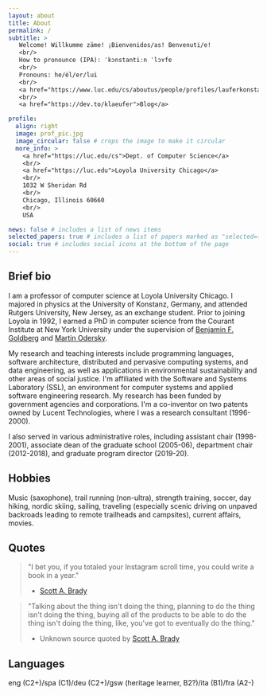 ```yaml
---
layout: about
title: About
permalink: /
subtitle: >
   Welcome! Willkumme zäme! ¡Bienvenidos/as! Benvenuti/e!
   <br/>
   How to pronounce (IPA): ˈkɔnstantiːn ˈlɔʏfɐ
   <br/>
   Pronouns: he/él/er/lui
   <br/>
   <a href="https://www.luc.edu/cs/aboutus/people/profiles/lauferkonstantin.shtml">Official homepage</a>
   <br/>
   <a href="https://dev.to/klaeufer">Blog</a>

profile:
  align: right
  image: prof_pic.jpg
  image_circular: false # crops the image to make it circular
  more_info: >
    <a href="https://luc.edu/cs">Dept. of Computer Science</a>
    <br/>
    <a href="https://luc.edu">Loyola University Chicago</a>
    <br/>
    1032 W Sheridan Rd
    <br/>
    Chicago, Illinois 60660
    <br/>
    USA

news: false # includes a list of news items
selected_papers: true # includes a list of papers marked as "selected={true}"
social: true # includes social icons at the bottom of the page
---
```



## Brief bio

I am a professor of computer science at Loyola University Chicago. I majored in physics at the University of Konstanz, Germany, and attended Rutgers University, New Jersey, as an exchange student. Prior to joining Loyola in 1992, I earned a PhD in computer science from the Courant Institute at New York University under the supervision of [Benjamin F. Goldberg](https://cs.nyu.edu/~goldberg) and [Martin Odersky](https://lampwww.epfl.ch/~odersky). 

My research and teaching interests include programming languages, software architecture, distributed and pervasive computing systems, and data engineering, as well as applications in environmental sustainability and other areas of social justice. I'm affiliated with the Software and Systems Laboratory (SSL), an environment for computer systems and applied software engineering research. My research has been funded by government agencies and corporations. I'm a co-inventor on two patents owned by Lucent Technologies, where I was a research consultant (1996-2000). 

I also served in various administrative roles, including assistant chair (1998-2001),  associate dean of the graduate school (2005-06), department chair (2012-2018), and graduate program director (2019-20).

## Hobbies

Music (saxophone), trail running (non-ultra), strength training, soccer, day hiking, nordic skiing, sailing, traveling (especially scenic driving on unpaved backroads leading to remote trailheads and campsites), current affairs, movies.

## Quotes

> "I bet you, if you totaled your Instagram scroll time, you could write a book in a year."
>
> - [Scott A. Brady](https://www.instagram.com/scott.a.brady/)

> "Talking about the thing isn't doing the thing, planning to do the thing isn't doing the thing, buying all of the products to be able to do the thing isn't doing the thing, like, you've got to eventually do the thing."
>
> - Unknown source quoted by [Scott A. Brady](https://www.instagram.com/scott.a.brady/)

## Languages

eng (C2+)/spa (C1)/deu (C2+)/gsw (heritage learner, B2?)/ita (B1)/fra (A2-)
